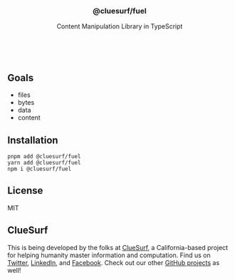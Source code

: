 <br/>
<br/>
<br/>
<br/>
<br/>
<br/>
<br/>

<h3 align='center'>@cluesurf/fuel</h3>
<p align='center'>
  Content Manipulation Library in TypeScript
</p>

<br/>
<br/>
<br/>

## Goals

- files
- bytes
- data
- content

## Installation

```
pnpm add @cluesurf/fuel
yarn add @cluesurf/fuel
npm i @cluesurf/fuel
```

## License

MIT

## ClueSurf

This is being developed by the folks at [ClueSurf](https://clue.surf), a
California-based project for helping humanity master information and
computation. Find us on [Twitter](https://twitter.com/cluesurf),
[LinkedIn](https://www.linkedin.com/company/cluesurf), and
[Facebook](https://www.facebook.com/cluesurf). Check out our other
[GitHub projects](https://github.com/cluesurf) as well!
